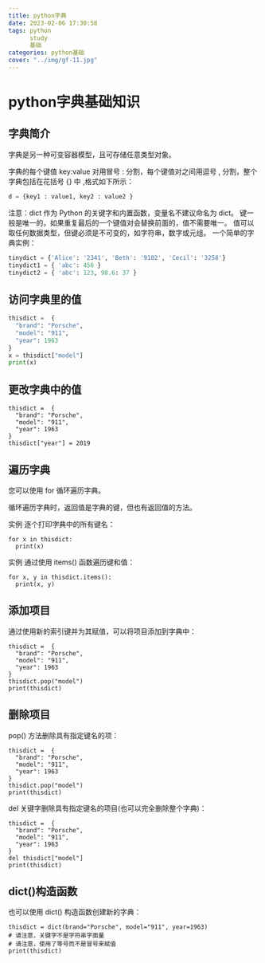```yaml
---
title: python字典
date: 2023-02-06 17:30:58
tags: python
      study
      基础
categories: python基础
cover: "../img/gf-11.jpg"
---
```


# python字典基础知识

## 字典简介

字典是另一种可变容器模型，且可存储任意类型对象。

字典的每个键值 key:value 对用冒号 : 分割，每个键值对之间用逗号 , 分割，整个字典包括在花括号 {} 中 ,格式如下所示：

```python
d = {key1 : value1, key2 : value2 }
```

注意：dict 作为 Python 的关键字和内置函数，变量名不建议命名为 dict。
键一般是唯一的，如果重复最后的一个键值对会替换前面的，值不需要唯一。
值可以取任何数据类型，但键必须是不可变的，如字符串，数字或元组。
一个简单的字典实例：

```python
tinydict = {'Alice': '2341', 'Beth': '9102', 'Cecil': '3258'}
tinydict1 = { 'abc': 456 }
tinydict2 = { 'abc': 123, 98.6: 37 }
```

## 访问字典里的值

```python
thisdict =	{
  "brand": "Porsche",
  "model": "911",
  "year": 1963
}
x = thisdict["model"]
print(x)
```

## 更改字典中的值

```
thisdict =	{
  "brand": "Porsche",
  "model": "911",
  "year": 1963
}
thisdict["year"] = 2019
```

## 遍历字典

您可以使用 for 循环遍历字典。

循环遍历字典时，返回值是字典的键，但也有返回值的方法。

实例
逐个打印字典中的所有键名：

```
for x in thisdict:
  print(x)
```

实例
通过使用 items() 函数遍历键和值：

```
for x, y in thisdict.items():
  print(x, y)
```

## 添加项目

通过使用新的索引键并为其赋值，可以将项目添加到字典中：

```
thisdict =	{
  "brand": "Porsche",
  "model": "911",
  "year": 1963
}
thisdict.pop("model")
print(thisdict)
```

## 删除项目

pop() 方法删除具有指定键名的项：

```
thisdict =	{
  "brand": "Porsche",
  "model": "911",
  "year": 1963
}
thisdict.pop("model")
print(thisdict)
```

del 关键字删除具有指定键名的项目(也可以完全删除整个字典)：

``` 
thisdict =	{
  "brand": "Porsche",
  "model": "911",
  "year": 1963
}
del thisdict["model"]
print(thisdict)
```

## dict()构造函数

也可以使用 dict() 构造函数创建新的字典：

``` 
thisdict = dict(brand="Porsche", model="911", year=1963)
# 请注意，关键字不是字符串字面量
# 请注意，使用了等号而不是冒号来赋值
print(thisdict)
```
